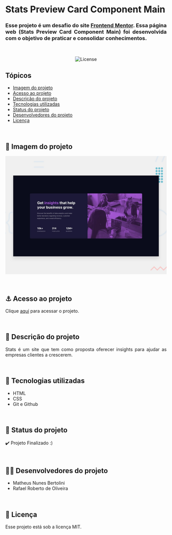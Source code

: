 # Stats Preview Card Component Main

<h3 align="justify">
    Esse projeto é um desafio do site <a href="https://www.frontendmentor.io/">Frontend Mentor</a>. Essa página web (Stats Preview Card Component Main) foi desenvolvida com o objetivo de praticar e consolidar conhecimentos.
</h3>

<br>

<p align="center">
    <img alt="License" src="https://img.shields.io/static/v1?label=license&message=MIT&color=49AA26&labelColor=000000">
</p>

## Tópicos
- [Imagem do projeto](#img)
- [Acesso ao projeto](#acesso)
- [Descrição do projeto](#desc)
- [Tecnologias utilizadas](#tec)
- [Status do projeto](#status)
- [Desenvolvedores do projeto](#devs)
- [Licença](#license)

<br>

<h2 id="img">🔭 Imagem do projeto</h2>
<p align="center">
    <img src=".github/preview.jpg" alt="interface Stats Preview Card">
</p>

<br>

<h2 id="acesso">⚓ Acesso ao projeto</h2>

Clique [aqui](https://fel1324.github.io/Stats-Preview-Card-Component/) para acessar o projeto.

<br>

<h2 id="desc">📖 Descrição do projeto</h2>

<p align="justify">
    Stats é um site que tem como proposta oferecer insights para ajudar as empresas clientes a crescerem.
</p>

<br>

<h2 id="tec">🚀 Tecnologias utilizadas</h2>

* HTML
* CSS
* Git e Github

<br>

<h2 id="status">🚧 Status do projeto</h2>

✔️ Projeto Finalizado :)

<br>

<h2 id="devs">👨‍💻 Desenvolvedores do projeto</h2>

* Matheus Nunes Bertolini
* Rafael Roberto de Oliveira

<br>

<h2 id="license">📝 Licença</h2>

Esse projeto está sob a licença MIT. 